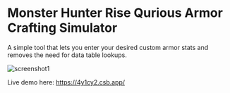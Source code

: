 # Monster Hunter Rise Qurious Armor Crafting Simulator

A simple tool that lets you enter your desired custom armor stats and removes the need for data table lookups.

![screenshot1](https://i.imgur.com/WSisRJu.png)

Live demo here: https://4y1cy2.csb.app/
